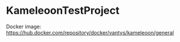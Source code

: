 # KameleoonTestProject
Docker image: https://hub.docker.com/repository/docker/vantys/kameleoon/general
